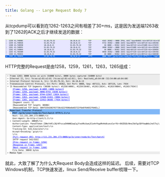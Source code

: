 ```yaml
---
title: Golang -- Large Request Body 7
---
```




 从tcpdump可以看到在1262-1263之间有相差了30+ms，这是因为发送端1263收到了1262的ACK之后才继续发送的数据：

![image-20200419205334083](https://raw.githubusercontent.com/LipingMao/LipingMao.github.io/master/_posts/picture/image-20200419205334083.png)



HTTP完整的Request是由1258，1259，1261，1263，1265组成：

![image-20200419205618110](https://raw.githubusercontent.com/LipingMao/LipingMao.github.io/master/_posts/picture/image-20200419205618110.png)



就此，大致了解了为什么大Request Body会造成这样的延迟。 后续，需要对TCP Windows机制，TCP快速发送，linux Send/Receive buffer梳理一下。